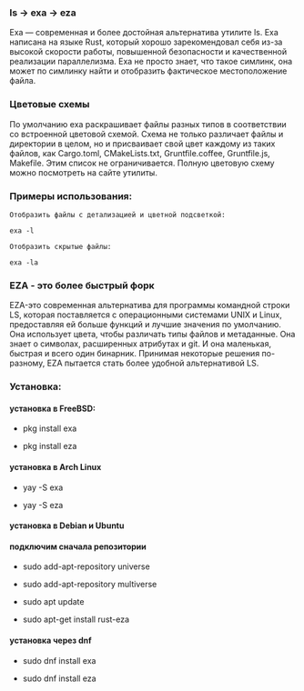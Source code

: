 ### ls → exa → eza

Exa — современная и более достойная альтернатива утилите ls. Exa написана на языке Rust, который хорошо зарекомендовал себя из-за высокой скорости работы, повышенной безопасности и качественной реализации параллелизма.
Exa не просто знает, что такое симлинк, она может по симлинку найти и отобразить фактическое местоположение файла.

### Цветовые схемы

По умолчанию exa раскрашивает файлы разных типов в соответствии со встроенной цветовой схемой. Схема не только различает файлы и директории в целом, но и присваивает свой цвет каждому из таких файлов, как Cargo.toml, CMakeLists.txt, Gruntfile.coffee, Gruntfile.js, Makefile. Этим список не ограничивается. Полную цветовую схему можно посмотреть на сайте утилиты.

### Примеры использования:

    Отобразить файлы с детализацией и цветной подсветкой:

    exa -l

    Отобразить скрытые файлы:

    exa -la

### EZA - это более быстрый форк

EZA-это современная альтернатива для программы командной строки LS, которая поставляется с операционными системами UNIX и Linux, предоставляя ей больше функций и лучшие значения по умолчанию. Она использует цвета, чтобы различать типы файлов и метаданные. Она знает о символах, расширенных атрибутах и ​​git. И она маленькая, быстрая и всего один бинарник.
Принимая некоторые решения по-разному, EZA пытается стать более удобной альтернативой LS.

### Установка:

#### установка в FreeBSD:

- pkg install exa

- pkg install eza

#### установка в Arch Linux

- yay -S exa

- yay -S eza

#### установка в Debian и Ubuntu

#### подключим сначала репозитории

- sudo add-apt-repository universe

- sudo add-apt-repository multiverse

- sudo apt update

- sudo apt-get install rust-eza

#### установка через dnf

- sudo dnf install exa

- sudo dnf install eza

